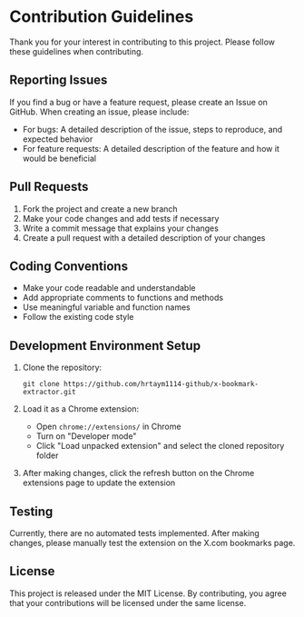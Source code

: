# Contribution Guidelines

Thank you for your interest in contributing to this project. Please follow these guidelines when contributing.

## Reporting Issues

If you find a bug or have a feature request, please create an Issue on GitHub. When creating an issue, please include:

- For bugs: A detailed description of the issue, steps to reproduce, and expected behavior
- For feature requests: A detailed description of the feature and how it would be beneficial

## Pull Requests

1. Fork the project and create a new branch
2. Make your code changes and add tests if necessary
3. Write a commit message that explains your changes
4. Create a pull request with a detailed description of your changes

## Coding Conventions

- Make your code readable and understandable
- Add appropriate comments to functions and methods
- Use meaningful variable and function names
- Follow the existing code style

## Development Environment Setup

1. Clone the repository:
   ```
   git clone https://github.com/hrtaym1114-github/x-bookmark-extractor.git
   ```

2. Load it as a Chrome extension:
   - Open `chrome://extensions/` in Chrome
   - Turn on "Developer mode"
   - Click "Load unpacked extension" and select the cloned repository folder

3. After making changes, click the refresh button on the Chrome extensions page to update the extension

## Testing

Currently, there are no automated tests implemented. After making changes, please manually test the extension on the X.com bookmarks page.

## License

This project is released under the MIT License. By contributing, you agree that your contributions will be licensed under the same license.
